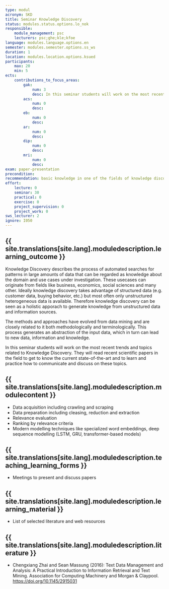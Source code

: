 ```yaml
---
type: modul
acronym: SKD
title: Seminar Knowledge Discovery
status: modules.status.options.lo_nok
responsible: 
    module_management: psc
    lecturers: psc;ghe;kle;kfoe
language: modules.language.options.en
semester: modules.semester.options.ss_ws
duration: 1
location: modules.location.options.ksued
participants: 
    max: 20
    min: 5
ects: 
    contributions_to_focus_areas:
        gak: 
            num: 3
            desc: In this seminar students will work on the most recent trends and topics related to Knowledge Discovery. 
        acs: 
            num: 0
            desc:
        eb: 
            num: 0
            desc:
        ar: 
            num: 0
            desc:
        dip: 
            num: 0
            desc:
        mri: 
            num: 0
            desc:
exam: paper-presentation
precondition: 
recommendation: basic knowledge in one of the fields of knowledge discovery (like text or data mining, information retrieval, NLP)
effort:
    lecture: 0
    seminar: 30
    practical: 0
    exercise: 0
    project_supervision: 0
    project_work: 0
sws_lecturer: 2
ignore: I050
---
```




## {{ site.translations[site.lang].moduledescription.learning_outcome }}
<!-- Learning Outcome -->
Knowledge Discovery describes the process of automated searches for patterns in large amounts of data that can be regarded as knowledge about the domain and use cases under investigation. These usecases can originate from fields like business, economics, social sciences and many other. Ideally knowledge discovery takes advantage of structured data (e.g. customer data, buying behavior, etc.) but most often only unstructured heterogeneous data is available. Therefore knowledge discovery can be seen as a holistic apporach to generate knowledge from unstructured data and information sources. 

The methods and approaches have evolved from data mining and are closely related to it both methodologically and terminologically. This process generates an abstraction of the input data, which in turn can lead to new data, information and knowledge. 

In this seminar students will work on the most recent trends and topics related to Knowledge Discovery. They will read recent scientific papers in the field to get to know the current state-of-the-art and to learn and practice how to communicate and discuss on these topics.

  
## {{ site.translations[site.lang].moduledescription.modulecontent }}
<!-- Modulinhalt -->

- Data acquisition including crawling and scraping
- Data preparation including cleasing, reduction and extraction
- Relevance evaluation 
- Ranking by relevance criteria 
- Modern modelling techniques like specialized word embeddings, deep sequence modelling (LSTM, GRU, transformer-based models)

## {{ site.translations[site.lang].moduledescription.teaching_learning_forms }}
<!-- Lehr- und Lernformen -->

- Meetings to present and discuss papers

## {{ site.translations[site.lang].moduledescription.learning_material }}
<!-- Zur Verfügung gestelltes Lehrmaterial -->

- List of selected literature and web resources

## {{ site.translations[site.lang].moduledescription.literature }}
<!-- Weiterführende Literatur -->

* Chengxiang Zhai and Sean Massung (2016): Text Data Management and Analysis: A Practical Introduction to Information Retrieval and Text Mining. Association for Computing Machinery and Morgan & Claypool. https://doi.org/10.1145/2915031
